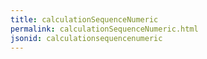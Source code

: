 ```yaml
---
title: calculationSequenceNumeric
permalink: calculationSequenceNumeric.html
jsonid: calculationsequencenumeric
---
```

